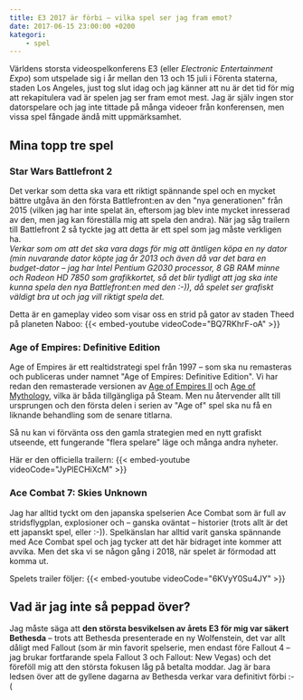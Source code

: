 ```yaml
---
title: E3 2017 är förbi – vilka spel ser jag fram emot?
date: 2017-06-15 23:00:00 +0200
kategori:
    - spel
---
```


Världens storsta videospelkonferens E3 (eller *Electronic Entertainment Expo*) som utspelade sig i år mellan den 13 och 15 juli i Förenta staterna, staden Los Angeles, just tog slut idag och jag känner att nu är det tid för mig att rekapitulera vad är spelen jag ser fram emot mest. Jag är själv ingen stor datorspelare och jag inte tittade på många videoer från konferensen, men vissa spel fångade ändå mitt uppmärksamhet.

## Mina topp tre spel

### Star Wars Battlefront 2

Det verkar som detta ska vara ett riktigt spännande spel och en mycket bättre utgåva än den första Battlefront:en av den "nya generationen" från 2015 (vilken jag har inte spelat än, eftersom jag blev inte mycket inresserad av den, men jag kan föreställa mig att spela den andra). När jag såg trailern till Battlefront 2 så tyckte jag att detta är ett spel som jag måste verkligen ha.  
*Verkar som om att det ska vara dags för mig att äntligen köpa en ny dator (min nuvarande dator köpte jag år 2013 och även då var det bara en budget-dator – jag har Intel Pentium G2030 processor, 8 GB RAM minne och Radeon HD 7850 som grafikkortet, så det blir tydligt att jag ska inte kunna spela den nya Battlefront:en med den :-)), då spelet ser grafiskt väldigt bra ut och jag vill riktigt spela det.*

Detta är en gameplay video som visar oss en strid på gator av staden Theed på planeten Naboo:
{{< embed-youtube videoCode="BQ7RKhrF-oA" >}}

### Age of Empires: Definitive Edition

Age of Empires är ett realtidstrategi spel från 1997 – som ska nu remasteras och publiceras under namnet "Age of Empires: Definitive Edition". Vi har redan den remasterade versionen av [Age of Empires II](http://store.steampowered.com/app/221380/Age_of_Empires_II_HD/) och [Age of Mythology](http://store.steampowered.com/app/266840/Age_of_Mythology_Extended_Edition/), vilka är båda tillgängliga på Steam. Men nu återvender allt till ursprungen och den första delen i serien av "Age of" spel ska nu få en liknande behandling som de senare titlarna. 

Så nu kan vi förvänta oss den gamla strategien med en nytt grafiskt utseende, ett fungerande "flera spelare" läge och många andra nyheter.

Här er den officiella trailern:
{{< embed-youtube videoCode="JyPlECHiXcM" >}}

### Ace Combat 7: Skies Unknown

Jag har alltid tyckt om den japanska spelserien Ace Combat som är full av stridsflygplan, explosioner och – ganska oväntat – historier (trots allt är det ett japanskt spel, eller :-)). Spelkänslan har alltid varit ganska spännande med Ace Combat spel och jag tycker att det här bidraget inte kommer att avvika. Men det ska vi se någon gång i 2018, när spelet är förmodad att komma ut.

Spelets trailer följer:
{{< embed-youtube videoCode="6KVyY0Su4JY" >}}

## Vad är jag inte så peppad över?

Jag måste säga att **den största besvikelsen av årets E3 för mig var säkert Bethesda** – trots att Bethesda presenterade en ny Wolfenstein, det var allt dåligt med Fallout (som är min favorit spelserie, men endast före Fallout 4 – jag brukar fortfarande spela Fallout 3 och Fallout: New Vegas) och det föreföll mig att den största fokusen låg på betalta moddar. Jag är bara ledsen över att de gyllene dagarna av Bethesda verkar vara definitivt förbi :-(
